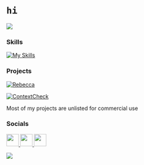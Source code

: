 # `hi`
<a href="https://www.github.com/dex4tw" target="_blank" rel="noreferrer"><img
src="https://img.shields.io/github/followers/dex4tw?logo=github&style=for-the-badge&color=0891b2&labelColor=1c1917" /></a>

### Skills

[![My Skills](https://skillicons.dev/icons?i=py,lua,cs,rider,vscode,windows,vscodium)](#)

### Projects
[![Rebecca](https://img.shields.io/badge/Rebecca-Project-FF4081?logo=github&style=for-the-badge&logoColor=white&colorA=FF4081&colorB=FF4081)](https://github.com/dex4tw/Rebecca)

[![ContextCheck](https://img.shields.io/badge/ContextCheck-Project-FF4081?logo=github&style=for-the-badge&logoColor=white&colorA=FF4081&colorB=FF4081)](https://github.com/dex4tw/ContextCheck)

Most of my projects are unlisted for commercial use

### Socials

<p align="left"> 
<a href="https://discord.com/users/1315790001069621299" target="_blank" rel="noreferrer">
   <img src="https://skillicons.dev/icons?i=discord" width="32" height="32"/>
</a> 
<a href="https://www.github.com/dex4tw" target="_blank" rel="noreferrer">
   <img src="https://skillicons.dev/icons?i=github" width="32" height="32"/>
</a>
<a href="https://www.youtube.com/@dexftl" target="_blank" rel="noreferrer">
   <img src="https://i.ibb.co/RTs4pzDD/avf1o49lz-removebg-preview.png" width="32" height="32"/>
</a>
</p>



<p align="left">
   <a href="https://discord.gg/subdomain" target="_blank">
      <img src="https://i.pinimg.com/736x/2f/36/ab/2f36abab6675201d6846114999d0eaec.jpg" />
   </a>
</p>
